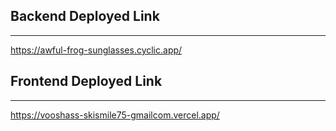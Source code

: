 ## Backend Deployed Link

---
 https://awful-frog-sunglasses.cyclic.app/
## Frontend Deployed Link
---
 https://vooshass-skismile75-gmailcom.vercel.app/
